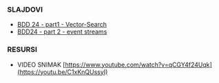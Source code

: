 ### SLAJDOVI 


- [BDD 24 - part1 - Vector-Search](BDD24-part1-Vector-Search.pdf) 
- [BDD24 - part 2 - event streams](BDD24-part2-event-streams.pdf)

### RESURSI
- VIDEO SNIMAK [https://www.youtube.com/watch?v=qCGY4f24Uqk](https://youtu.be/C1xKnQUssyI)
